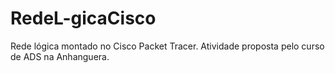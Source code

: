 # RedeL-gicaCisco
Rede lógica montado no Cisco Packet Tracer. Atividade proposta pelo curso de ADS na Anhanguera. 
